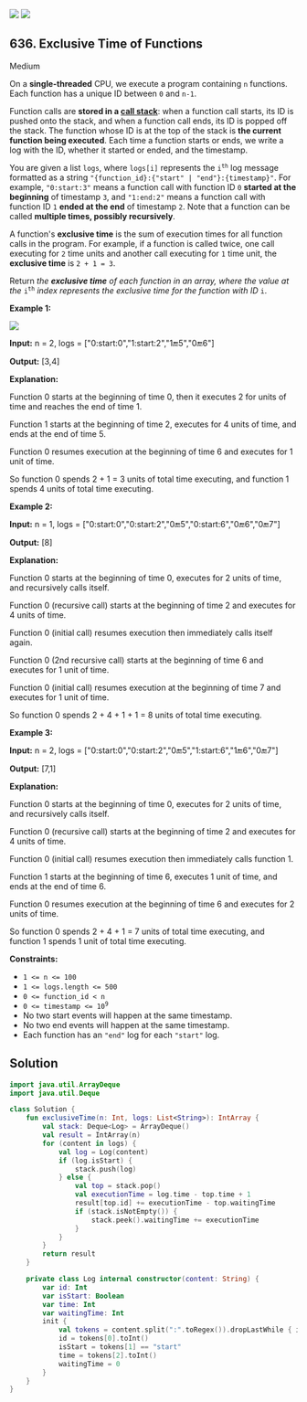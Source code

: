 [![](https://img.shields.io/github/stars/javadev/LeetCode-in-Kotlin?label=Stars&style=flat-square)](https://github.com/javadev/LeetCode-in-Kotlin)
[![](https://img.shields.io/github/forks/javadev/LeetCode-in-Kotlin?label=Fork%20me%20on%20GitHub%20&style=flat-square)](https://github.com/javadev/LeetCode-in-Kotlin/fork)

## 636\. Exclusive Time of Functions

Medium

On a **single-threaded** CPU, we execute a program containing `n` functions. Each function has a unique ID between `0` and `n-1`.

Function calls are **stored in a [call stack](https://en.wikipedia.org/wiki/Call_stack)**: when a function call starts, its ID is pushed onto the stack, and when a function call ends, its ID is popped off the stack. The function whose ID is at the top of the stack is **the current function being executed**. Each time a function starts or ends, we write a log with the ID, whether it started or ended, and the timestamp.

You are given a list `logs`, where `logs[i]` represents the <code>i<sup>th</sup></code> log message formatted as a string `"{function_id}:{"start" | "end"}:{timestamp}"`. For example, `"0:start:3"` means a function call with function ID `0` **started at the beginning** of timestamp `3`, and `"1:end:2"` means a function call with function ID `1` **ended at the end** of timestamp `2`. Note that a function can be called **multiple times, possibly recursively**.

A function's **exclusive time** is the sum of execution times for all function calls in the program. For example, if a function is called twice, one call executing for `2` time units and another call executing for `1` time unit, the **exclusive time** is `2 + 1 = 3`.

Return _the **exclusive time** of each function in an array, where the value at the_ <code>i<sup>th</sup></code> _index represents the exclusive time for the function with ID_ `i`.

**Example 1:**

![](https://assets.leetcode.com/uploads/2019/04/05/diag1b.png)

**Input:** n = 2, logs = ["0:start:0","1:start:2","1:end:5","0:end:6"]

**Output:** [3,4]

**Explanation:**

Function 0 starts at the beginning of time 0, then it executes 2 for units of time and reaches the end of time 1.

Function 1 starts at the beginning of time 2, executes for 4 units of time, and ends at the end of time 5.

Function 0 resumes execution at the beginning of time 6 and executes for 1 unit of time.

So function 0 spends 2 + 1 = 3 units of total time executing, and function 1 spends 4 units of total time executing.

**Example 2:**

**Input:** n = 1, logs = ["0:start:0","0:start:2","0:end:5","0:start:6","0:end:6","0:end:7"]

**Output:** [8]

**Explanation:**

Function 0 starts at the beginning of time 0, executes for 2 units of time, and recursively calls itself.

Function 0 (recursive call) starts at the beginning of time 2 and executes for 4 units of time.

Function 0 (initial call) resumes execution then immediately calls itself again.

Function 0 (2nd recursive call) starts at the beginning of time 6 and executes for 1 unit of time.

Function 0 (initial call) resumes execution at the beginning of time 7 and executes for 1 unit of time.

So function 0 spends 2 + 4 + 1 + 1 = 8 units of total time executing.

**Example 3:**

**Input:** n = 2, logs = ["0:start:0","0:start:2","0:end:5","1:start:6","1:end:6","0:end:7"]

**Output:** [7,1]

**Explanation:**

Function 0 starts at the beginning of time 0, executes for 2 units of time, and recursively calls itself.

Function 0 (recursive call) starts at the beginning of time 2 and executes for 4 units of time.

Function 0 (initial call) resumes execution then immediately calls function 1.

Function 1 starts at the beginning of time 6, executes 1 unit of time, and ends at the end of time 6.

Function 0 resumes execution at the beginning of time 6 and executes for 2 units of time.

So function 0 spends 2 + 4 + 1 = 7 units of total time executing, and function 1 spends 1 unit of total time executing.

**Constraints:**

*   `1 <= n <= 100`
*   `1 <= logs.length <= 500`
*   `0 <= function_id < n`
*   <code>0 <= timestamp <= 10<sup>9</sup></code>
*   No two start events will happen at the same timestamp.
*   No two end events will happen at the same timestamp.
*   Each function has an `"end"` log for each `"start"` log.

## Solution

```kotlin
import java.util.ArrayDeque
import java.util.Deque

class Solution {
    fun exclusiveTime(n: Int, logs: List<String>): IntArray {
        val stack: Deque<Log> = ArrayDeque()
        val result = IntArray(n)
        for (content in logs) {
            val log = Log(content)
            if (log.isStart) {
                stack.push(log)
            } else {
                val top = stack.pop()
                val executionTime = log.time - top.time + 1
                result[top.id] += executionTime - top.waitingTime
                if (stack.isNotEmpty()) {
                    stack.peek().waitingTime += executionTime
                }
            }
        }
        return result
    }

    private class Log internal constructor(content: String) {
        var id: Int
        var isStart: Boolean
        var time: Int
        var waitingTime: Int
        init {
            val tokens = content.split(":".toRegex()).dropLastWhile { it.isEmpty() }.toTypedArray()
            id = tokens[0].toInt()
            isStart = tokens[1] == "start"
            time = tokens[2].toInt()
            waitingTime = 0
        }
    }
}
```